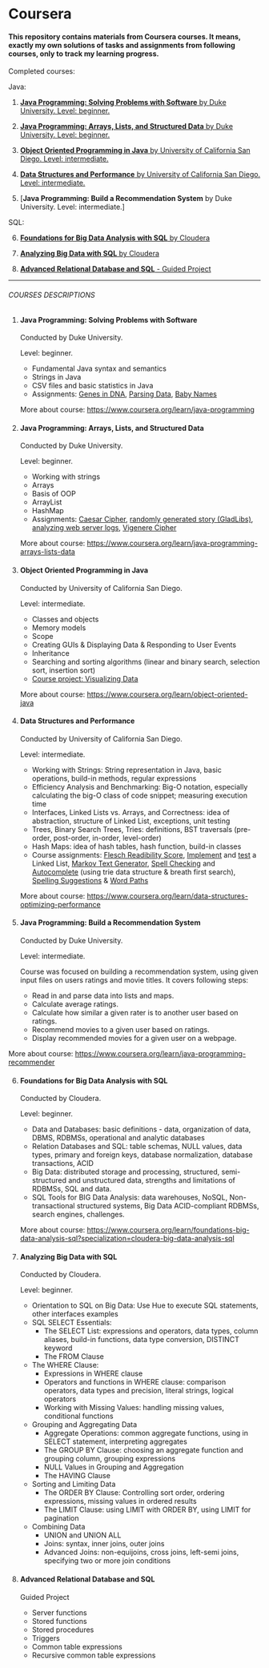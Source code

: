 # Coursera



#### This repository contains materials from Coursera courses. It means, exactly my own solutions of tasks and assignments from following courses, only to track my learning progress.


Completed courses:

Java: 
1. [**Java Programming: Solving Problems with Software** by Duke University.
  Level: beginner.](#java-programming-solving-problems-with-software)

2. [**Java Programming: Arrays, Lists, and Structured Data**
  by Duke University. Level: beginner.](#java-programming-arrays-lists-and-structured-data)

3. [**Object Oriented Programming in Java** by University of California San Diego. Level: intermediate.](#object-oriented-programming-in-java)

4. [**Data Structures and Performance** by University of California San Diego. Level: intermediate.](#data-structures-and-performance)

5. [**Java Programming: Build a Recommendation System** by Duke University. Level: intermediate.]


SQL: 

6. [**Foundations for Big Data Analysis with SQL** by Cloudera](#foundations-for-big-data-analysis-with-sql)

7. [**Analyzing Big Data with SQL** by Cloudera](#analyzing-big-data-with-sql)

8. [**Advanced Relational Database and SQL** - Guided Project](#advanced-relational-database-and-sql)






---

###### COURSES DESCRIPTIONS

1. #### Java Programming: Solving Problems with Software

   Conducted by Duke University.

   Level: beginner.
   - Fundamental Java syntax and semantics
   - Strings in Java
   - CSV files and basic statistics in Java
   - Assignments: [Genes in DNA](https://github.com/agatarauzer/Coursera/tree/master/JavaProgrammingSolvingProblemsWIthSoftware/src/main/java/Week2), [Parsing Data](https://github.com/agatarauzer/Coursera/tree/master/JavaProgrammingSolvingProblemsWIthSoftware/src/main/java/Week3), [Baby Names](https://github.com/agatarauzer/Coursera/tree/master/JavaProgrammingSolvingProblemsWIthSoftware/src/main/java/Week4/BabyBirthsProject)

   More about course: https://www.coursera.org/learn/java-programming


2. #### Java Programming: Arrays, Lists, and Structured Data

   Conducted by Duke University.

   Level: beginner.

   - Working with strings
   - Arrays
   - Basis of OOP
   - ArrayList
   - HashMap
   - Assignments: [Caesar Cipher](https://github.com/agatarauzer/Coursera/tree/master/JavaProgrammingArraysListsAndStructuredData/src/main/java/Week1), [randomly generated story (GladLibs)](https://github.com/agatarauzer/Coursera/tree/master/JavaProgrammingArraysListsAndStructuredData/src/main/java/Week2), [analyzing web server logs](https://github.com/agatarauzer/Coursera/tree/master/JavaProgrammingArraysListsAndStructuredData/src/main/java/Week3), [Vigenere Cipher](https://github.com/agatarauzer/Coursera/tree/master/JavaProgrammingArraysListsAndStructuredData/src/main/java/Week4)

   More about course: https://www.coursera.org/learn/java-programming-arrays-lists-data


3. #### Object Oriented Programming in Java

   Conducted by University of California San Diego.

   Level: intermediate.

   - Classes and objects
   - Memory models
   - Scope
   - Creating GUIs & Displaying Data & Responding to User Events
   - Inheritance
   - Searching and sorting algorithms (linear and binary search, selection sort, insertion sort)
   - [Course project: Visualizing Data](https://github.com/agatarauzer/Coursera/tree/master/ObjectOrientedProgrammingInJava/UCSDUnfoldingMaps/src)

   More about course: https://www.coursera.org/learn/object-oriented-java


4. #### Data Structures and Performance

   Conducted by University of California San Diego.

   Level: intermediate.
   - Working with Strings: String representation in Java, basic operations, build-in methods, regular expressions
   - Efficiency Analysis and Benchmarking: Big-O notation, especially calculating the big-O class of code snippet; measuring execution time
   - Interfaces, Linked Lists vs. Arrays, and Correctness: idea of abstraction, structure of Linked List, exceptions, unit testing
   - Trees, Binary Search Trees, Tries: definitions, BST traversals (pre-order, post-order, in-order, level-order)
   - Hash Maps: idea of hash tables, hash function, build-in classes
   - Course assignments: [Flesch Readibility Score](https://github.com/agatarauzer/Coursera/tree/master/DataStructuresAndPerformance/MOOCTextEditor/src/document), [Implement](https://github.com/agatarauzer/Coursera/blob/master/DataStructuresAndPerformance/MOOCTextEditor/src/textgen/MyLinkedList.java) and [test](https://github.com/agatarauzer/Coursera/blob/master/DataStructuresAndPerformance/MOOCTextEditor/src/textgen/MyLinkedListTester.java) a Linked List, [Markov Text Generator](https://github.com/agatarauzer/Coursera/blob/master/DataStructuresAndPerformance/MOOCTextEditor/src/textgen/MarkovTextGeneratorLoL.java), [Spell Checking](https://github.com/agatarauzer/Coursera/blob/master/DataStructuresAndPerformance/MOOCTextEditor/src/spelling/DictionaryBST.java) and [Autocomplete](https://github.com/agatarauzer/Coursera/blob/master/DataStructuresAndPerformance/MOOCTextEditor/src/spelling/AutoCompleteDictionaryTrie.java) (using trie data structure & breath first search), [Spelling Suggestions](https://github.com/agatarauzer/Coursera/blob/master/DataStructuresAndPerformance/MOOCTextEditor/src/spelling/NearbyWords.java) & [Word Paths](https://github.com/agatarauzer/Coursera/blob/master/DataStructuresAndPerformance/MOOCTextEditor/src/spelling/WPTree.java)

   More about course: https://www.coursera.org/learn/data-structures-optimizing-performance


5. #### Java Programming: Build a Recommendation System

   Conducted by Duke University.

   Level: intermediate.
   
   Course was focused on building a recommendation system, using given input files on users ratings and movie titles. 
   It covers following steps:
   - Read in and parse data into lists and maps.
   - Calculate average ratings.
   - Calculate how similar a given rater is to another user based on ratings.
   - Recommend movies to a given user based on ratings. 
   - Display recommended movies for a given user on a webpage.
   
  More about course: https://www.coursera.org/learn/java-programming-recommender


6. #### Foundations for Big Data Analysis with SQL

   Conducted by Cloudera.
   
   Level: beginner.

   - Data and Databases: basic definitions - data, organization of data, DBMS, RDBMSs, operational and analytic databases  
   - Relation Databases and SQL: table schemas, NULL values, data types, primary and foreign keys, database normalization, database transactions, ACID
   - Big Data: distributed storage and processing, structured, semi-structured and unstructured data, strengths and limitations of RDBMSs, SQL and data.
   - SQL Tools for BIG Data Analysis: data warehouses, NoSQL, Non-transactional structured systems, Big Data ACID-compliant RDBMSs, search engines, challenges.

   More about course: https://www.coursera.org/learn/foundations-big-data-analysis-sql?specialization=cloudera-big-data-analysis-sql

7. #### Analyzing Big Data with SQL
   
   Conducted by Cloudera.

   Level: beginner.
   - Orientation to SQL on Big Data: Use Hue to execute SQL statements, other interfaces examples
   - SQL SELECT Essentials: 
      - The SELECT List: expressions and operators, data types, column aliases, build-in functions, data type conversion, DISTINCT keyword
      - The FROM Clause
   - The WHERE Clause:
      - Expressions in WHERE clause
      - Operators and functions in WHERE clause: comparison operators, data types and precision, literal strings, logical operators
      - Working with Missing Values: handling missing values, conditional functions
   - Grouping and Aggregating Data
      - Aggregate Operations: common aggregate functions, using in SELECT statement, interpreting aggregates
      - The GROUP BY Clause: choosing an aggregate function and grouping column, grouping expressions
      - NULL Values in Grouping and Aggregation
      - The HAVING Clause
   - Sorting and Limiting Data
      - The ORDER BY Clause: Controlling sort order, ordering expressions, missing values in ordered results
      - The LIMIT Clause: using LIMIT with ORDER BY, using LIMIT for pagination 
   - Combining Data
      - UNION and UNION ALL 
      - Joins: syntax, inner joins, outer joins
      - Advanced Joins: non-equijoins, cross joins, left-semi joins, specifying two or more join conditions
    

8. #### Advanced Relational Database and SQL 
   Guided Project

    - Server functions
    - Stored functions
    - Stored procedures
    - Triggers
    - Common table expressions
    - Recursive common table expressions
    

